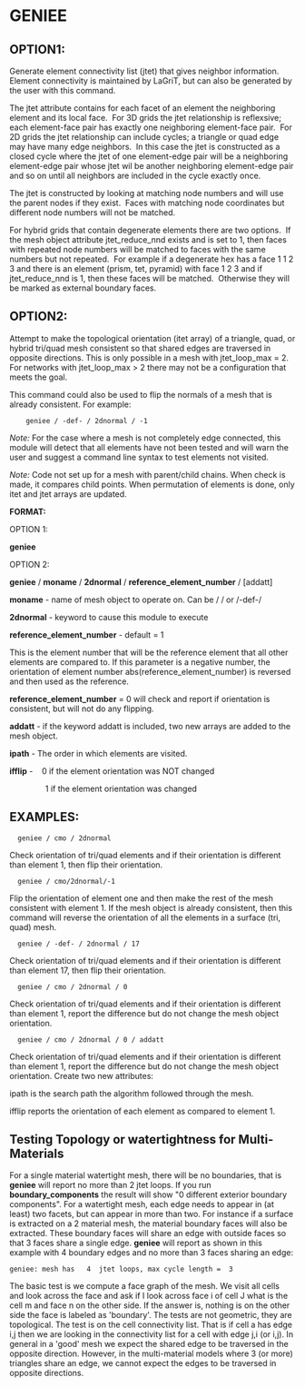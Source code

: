 
 # GENIEE

 ## OPTION1:
  
  Generate element connectivity list (jtet) that gives neighbor
  information. Element connectivity is maintained by LaGriT, but can
  also be generated by the user with this command.
 
  The jtet attribute contains for each facet of an element the
  neighboring element and its local face.  For 3D grids the jtet
  relationship is reflexsive; each element-face pair has exactly one
  neighboring element-face pair.  For 2D grids the jtet relationship
  can include cycles; a triangle or quad edge may have many edge
  neighbors.  In this case the jtet is constructed as a closed cycle
  where the jtet of one element-edge pair will be a neighboring
  element-edge pair whose jtet wil be another neighboring element-edge
  pair and so on until all neighbors are included in the cycle exactly
  once.
 
  The jtet is constructed by looking at matching node numbers and will
  use the parent nodes if they exist.  Faces with matching node
  coordinates but different node numbers will not be matched.

  For hybrid grids that contain degenerate elements there are two
  options.  If the mesh object attribute jtet\_reduce\_nnd exists and
  is set to 1, then faces with repeated node numbers will be matched
  to faces with the same numbers but not repeated.  For example if a
  degenerate hex has a face 1 1 2 3 and there is an element (prism,
  tet, pyramid) with face 1 2 3 and if jtet\_reduce\_nnd is 1, then
  these faces will be matched.  Otherwise they will be marked as
  external boundary faces.
 
## OPTION2:
  
  Attempt to make the topological orientation (itet array) of a
  triangle, quad, or hybrid tri/quad mesh consistent so that shared
  edges are traversed in opposite directions. This is only possible in
  a mesh with jtet\_loop\_max = 2. For networks with jtet\_loop\_max
  &gt; 2 there may not be a configuration that meets the goal.
 
  This command could also be used to flip the normals of a mesh that
  is already consistent. For example:
  
        geniee / -def- / 2dnormal / -1
 
  *Note:* For the case where a mesh is not completely edge connected,
  this module will detect that all elements have not been tested and
  will warn the user and suggest a command line syntax to test
  elements not visited.
  
  *Note:* Code not set up for a mesh with parent/child chains. When
  check is made, it compares child points. When permutation of
  elements is done, only itet and jtet arrays are updated.

 **FORMAT:**

  OPTION 1:
  
  **geniee**
  
  OPTION 2:
  
 
  **geniee** / **moname** / **2dnormal** /
  **reference\_element\_number** / [addatt]

  
  **moname** - name of mesh object to operate on. Can be / / or /-def-/
  
  **2dnormal** - keyword to cause this module to execute

  
  **reference\_element\_number** - default = 1
  
  This is the element number that will be the reference element that
  all other elements are compared to. If this parameter is a negative
  number, the orientation of element number
  abs(reference\_element\_number) is reversed and then used as the
  reference.

  
  **reference\_element\_number** = 0 will check and report if
  orientation is consistent, but will not do any flipping.
  
  **addatt** - if the keyword addatt is included, two new arrays are
  added to the mesh object.

  **ipath** - The order in which elements are visited.

  **ifflip** -    0 if the element orientation was NOT changed

                  1 if the element orientation was changed
  

## EXAMPLES:

      geniee / cmo / 2dnormal
  
  Check orientation of tri/quad elements and if their orientation is
  different than element 1, then flip their orientation.
  
  
      geniee / cmo/2dnormal/-1
  
  Flip the orientation of element one and then make the rest of the
  mesh consistent with element 1. If the mesh object is already
  consistent, then this command will reverse the orientation of all
  the elements in a surface (tri, quad) mesh.
  
  
      geniee / -def- / 2dnormal / 17
  
  Check orientation of tri/quad elements and if their orientation is
  different than element 17, then flip their orientation.
  
  
      geniee / cmo / 2dnormal / 0

  
  Check orientation of tri/quad elements and if their orientation is
  different than element 1, report the difference but do not change
  the mesh object orientation.
  
  
      geniee / cmo / 2dnormal / 0 / addatt
      
  
  Check orientation of tri/quad elements and if their orientation is
  different than element 1, report the difference but do not change
  the mesh object orientation. Create two new attributes:

  ipath is the search path the algorithm followed through the mesh. 

  ifflip reports the orientation of each element as compared to element 1.
  
  ## Testing Topology or watertightness for Multi-Materials
  
For a single material watertight mesh, there will be no boundaries, that is **geniee** will report no more than 2 jtet loops. If you run **boundary_components** the result will show "0  different exterior boundary components". For a watertight mesh, each edge needs to appear in (at least) two facets, but can appear in more than two. For instance if a surface is extracted on a 2 material mesh, the material boundary faces will also be extracted. These boundary faces will share an edge with outside faces so that 3 faces share a single edge. **geniee** will report as shown in this example with 4 boundary edges and no more than 3 faces sharing an edge:

  
    geniee: mesh has   4  jtet loops, max cycle length =  3
    

The basic test is we compute a face graph of the mesh. We visit all cells and look across the face and ask if I look across face i of cell J what is the cell m and face n on the other side. If the answer is, nothing is on the other side the face is labeled as 'boundary'. The tests are not geometric, they are topological. The test is on the cell connectivity list. That is if cell a has edge i,j then we are looking in the connectivity list for a cell with edge j,i (or i,j). In general in a 'good' mesh we expect the shared edge to be traversed in the opposite direction. However, in the multi-material models where 3 (or more) triangles share an edge, we cannot expect the edges to be traversed in opposite directions.

